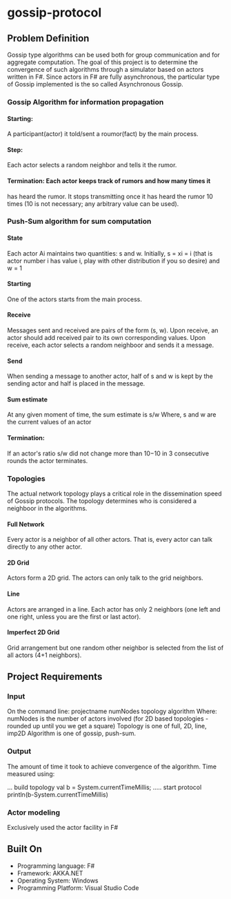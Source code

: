 # gossip-protocol


## Problem Definition 
Gossip type algorithms can be used both for group communication and for aggregate computation. The goal of this project is to determine the convergence of such algorithms through a simulator based on actors written in F#. Since actors in F# are fully asynchronous, the particular type of Gossip implemented is the so called Asynchronous Gossip.

### Gossip Algorithm for information propagation 
#### Starting: 
A participant(actor) it told/sent a roumor(fact) by the main process.
#### Step: 
Each actor selects a random neighbor and tells it the rumor.
#### Termination: Each actor keeps track of rumors and how many times it
has heard the rumor. It stops transmitting once it has heard the rumor 10 times (10 is not necessary; any arbitrary value can be used). 

### Push-Sum algorithm for sum computation
#### State
Each actor Ai maintains two quantities: s and w. Initially, s = xi = i (that is actor number i has value i, play with other distribution if you so desire) and w = 1
#### Starting
One of the actors starts from the main process.
#### Receive
Messages sent and received are pairs of the form (s, w). Upon receive, an actor should add received pair to its own corresponding values. Upon receive, each actor selects a random neighboor and sends it a message.
#### Send 
When sending a message to another actor, half of s and w is kept by the sending actor and half is placed in the message.
#### Sum estimate
At any given moment of time, the sum estimate is s/w
Where,
s and w are the current values of an actor
#### Termination: 
If an actor's ratio s/w did not change more than 10−10 in 3 consecutive rounds the actor terminates.

### Topologies 
The actual network topology plays a critical role in the dissemination speed of Gossip protocols. 
The topology determines who is considered a neighboor in the algorithms.

#### Full Network
Every actor is a neighbor of all other actors. That is, every actor can talk directly to any other actor.
#### 2D Grid
Actors form a 2D grid. The actors can only talk to the grid neighbors.
#### Line 
Actors are arranged in a line. Each actor has only 2 neighbors (one left and one right, unless you are the first or last actor).
#### Imperfect 2D Grid 
Grid arrangement but one random other neighbor is selected from the list of all actors (4+1 neighbors).

## Project Requirements
### Input
On the command line:
projectname numNodes topology algorithm
Where:
numNodes is the number of actors involved (for 2D based topologies - rounded up until you we get a square)
Topology is one of full, 2D, line, imp2D
Algorithm is one of gossip, push-sum.

### Output 
The amount of time it took to achieve convergence of the algorithm. 
Time measured using:

... build topology
val b = System.currentTimeMillis;
..... start protocol
println(b-System.currentTimeMillis)

### Actor modeling
Exclusively used the actor facility in F#

## Built On
- Programming language: F# 
- Framework: AKKA.NET
- Operating System: Windows
- Programming Platform: Visual Studio Code
